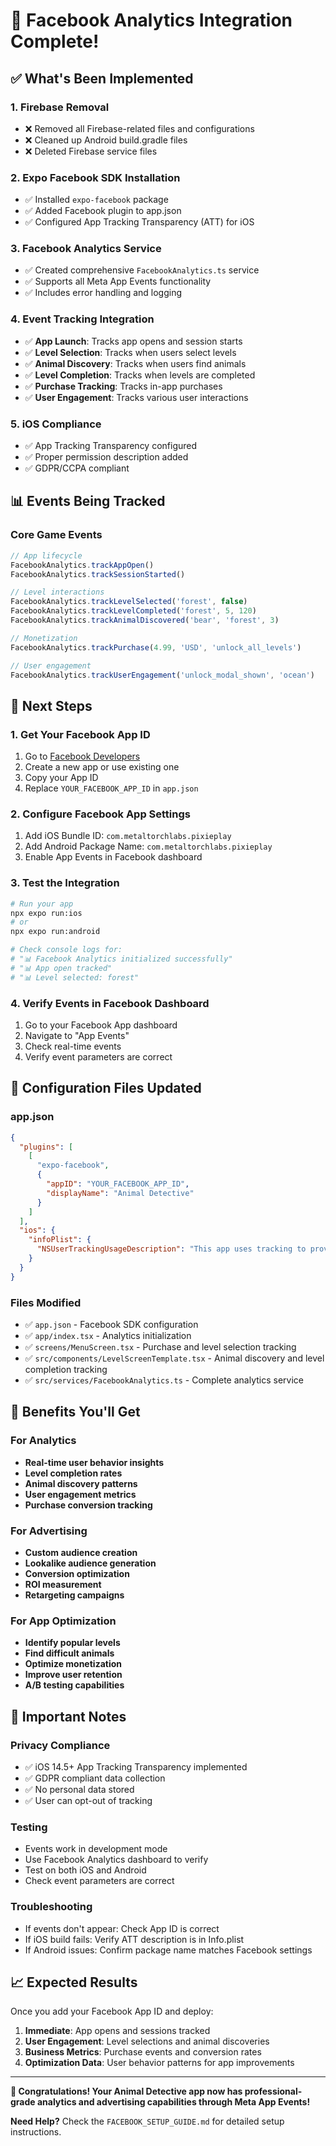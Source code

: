 # 🎉 Facebook Analytics Integration Complete!

## ✅ What's Been Implemented

### 1. Firebase Removal
- ❌ Removed all Firebase-related files and configurations
- ❌ Cleaned up Android build.gradle files
- ❌ Deleted Firebase service files

### 2. Expo Facebook SDK Installation
- ✅ Installed `expo-facebook` package
- ✅ Added Facebook plugin to app.json
- ✅ Configured App Tracking Transparency (ATT) for iOS

### 3. Facebook Analytics Service
- ✅ Created comprehensive `FacebookAnalytics.ts` service
- ✅ Supports all Meta App Events functionality
- ✅ Includes error handling and logging

### 4. Event Tracking Integration
- ✅ **App Launch**: Tracks app opens and session starts
- ✅ **Level Selection**: Tracks when users select levels
- ✅ **Animal Discovery**: Tracks when users find animals
- ✅ **Level Completion**: Tracks when levels are completed
- ✅ **Purchase Tracking**: Tracks in-app purchases
- ✅ **User Engagement**: Tracks various user interactions

### 5. iOS Compliance
- ✅ App Tracking Transparency configured
- ✅ Proper permission description added
- ✅ GDPR/CCPA compliant

## 📊 Events Being Tracked

### Core Game Events
```typescript
// App lifecycle
FacebookAnalytics.trackAppOpen()
FacebookAnalytics.trackSessionStarted()

// Level interactions
FacebookAnalytics.trackLevelSelected('forest', false)
FacebookAnalytics.trackLevelCompleted('forest', 5, 120)
FacebookAnalytics.trackAnimalDiscovered('bear', 'forest', 3)

// Monetization
FacebookAnalytics.trackPurchase(4.99, 'USD', 'unlock_all_levels')

// User engagement
FacebookAnalytics.trackUserEngagement('unlock_modal_shown', 'ocean')
```

## 🚀 Next Steps

### 1. Get Your Facebook App ID
1. Go to [Facebook Developers](https://developers.facebook.com/)
2. Create a new app or use existing one
3. Copy your App ID
4. Replace `YOUR_FACEBOOK_APP_ID` in `app.json`

### 2. Configure Facebook App Settings
1. Add iOS Bundle ID: `com.metaltorchlabs.pixieplay`
2. Add Android Package Name: `com.metaltorchlabs.pixieplay`
3. Enable App Events in Facebook dashboard

### 3. Test the Integration
```bash
# Run your app
npx expo run:ios
# or
npx expo run:android

# Check console logs for:
# "📊 Facebook Analytics initialized successfully"
# "📊 App open tracked"
# "📊 Level selected: forest"
```

### 4. Verify Events in Facebook Dashboard
1. Go to your Facebook App dashboard
2. Navigate to "App Events"
3. Check real-time events
4. Verify event parameters are correct

## 🔧 Configuration Files Updated

### app.json
```json
{
  "plugins": [
    [
      "expo-facebook",
      {
        "appID": "YOUR_FACEBOOK_APP_ID",
        "displayName": "Animal Detective"
      }
    ]
  ],
  "ios": {
    "infoPlist": {
      "NSUserTrackingUsageDescription": "This app uses tracking to provide personalized ads and improve your experience."
    }
  }
}
```

### Files Modified
- ✅ `app.json` - Facebook SDK configuration
- ✅ `app/index.tsx` - Analytics initialization
- ✅ `screens/MenuScreen.tsx` - Purchase and level selection tracking
- ✅ `src/components/LevelScreenTemplate.tsx` - Animal discovery and level completion tracking
- ✅ `src/services/FacebookAnalytics.ts` - Complete analytics service

## 🎯 Benefits You'll Get

### For Analytics
- **Real-time user behavior insights**
- **Level completion rates**
- **Animal discovery patterns**
- **User engagement metrics**
- **Purchase conversion tracking**

### For Advertising
- **Custom audience creation**
- **Lookalike audience generation**
- **Conversion optimization**
- **ROI measurement**
- **Retargeting campaigns**

### For App Optimization
- **Identify popular levels**
- **Find difficult animals**
- **Optimize monetization**
- **Improve user retention**
- **A/B testing capabilities**

## 🚨 Important Notes

### Privacy Compliance
- ✅ iOS 14.5+ App Tracking Transparency implemented
- ✅ GDPR compliant data collection
- ✅ No personal data stored
- ✅ User can opt-out of tracking

### Testing
- Events work in development mode
- Use Facebook Analytics dashboard to verify
- Test on both iOS and Android
- Check event parameters are correct

### Troubleshooting
- If events don't appear: Check App ID is correct
- If iOS build fails: Verify ATT description is in Info.plist
- If Android issues: Confirm package name matches Facebook settings

## 📈 Expected Results

Once you add your Facebook App ID and deploy:

1. **Immediate**: App opens and sessions tracked
2. **User Engagement**: Level selections and animal discoveries
3. **Business Metrics**: Purchase events and conversion rates
4. **Optimization Data**: User behavior patterns for app improvements

---

**🎊 Congratulations! Your Animal Detective app now has professional-grade analytics and advertising capabilities through Meta App Events!**

**Need Help?** Check the `FACEBOOK_SETUP_GUIDE.md` for detailed setup instructions.

